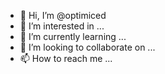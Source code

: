 - 👋 Hi, I’m @optimiced
- 👀 I’m interested in ...
- 🌱 I’m currently learning ...
- 💞️ I’m looking to collaborate on ...
- 📫 How to reach me ...

<!---
optimiced/optimiced is a ✨ special ✨ repository because its `README.md` (this file) appears on your GitHub profile.
You can click the Preview link to take a look at your changes.
--->
